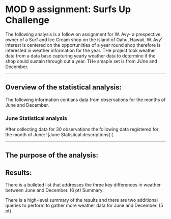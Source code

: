 # MOD 9 assignment: Surfs Up Challenge
The following analysis is a follow on assignment for W. Avy- a prespective owner of a Surf and Ice Cream shop on the island of Oahu, Hawaii.
W. Avy' interest is centered on the opportuniities of a year round shop therefore is interested in weather information for the year. THe project took weather data from a data base capturing yearly weather data to determine if the shop could sustain through out a year. THe smaple set is from JUne and December.
______________________________________________________________________________________
## Overview of the statistical analysis:
The following information contians data from observations for the months of June and December. 

### June Statistical analysis
  After collecting data for 30 observations the following data registered for the month of June:
![June Statistical descriptions] (








__________________________________________________________________________________________
## The purpose of the analysis:

## Results:

There is a bulleted list that addresses the three key differences in weather between June and December. (6 pt)
Summary:

There is a high-level summary of the results and there are two additional queries to perform to gather more weather data for June and December. (5 pt)
